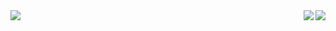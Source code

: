 <img align="left" src="https://github-readme-stats.vercel.app/api?username=yliJeffrey&include_all_commits=true&count_private-true&custom_title=yliJeffrey'%20GitHub%20Stats&line_height=30&show_icons=true&hide_border=true&bg_color=192133&title_color=efb752&icon_color=efb752&text_color=70bed9">


<img align="right" src="https://github-readme-stats.vercel.app/api/top-langs/?username=yliJeffrey">

<img align="right" src="https://github-readme-stats.vercel.app/api/top-langs/?username=ckend&layout=compact">
